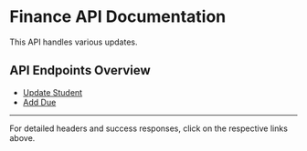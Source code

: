 # Finance API Documentation

This API handles various updates.

## API Endpoints Overview

- [Update Student](../sub/put/update_student.md)
- [Add Due](../sub/put/add_due.md)

---

For detailed headers and success responses, click on the respective links above.
